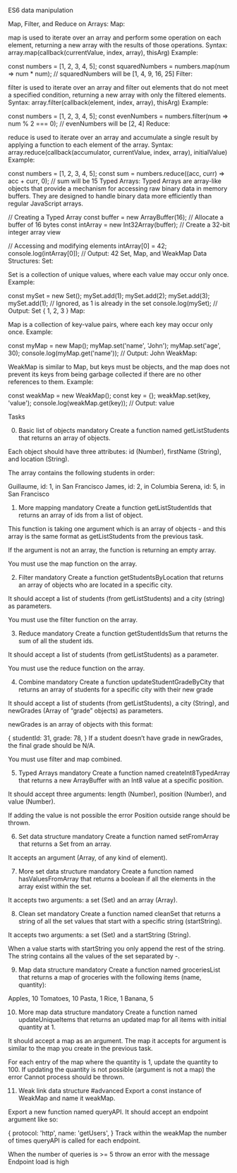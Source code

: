 ES6 data manipulation

Map, Filter, and Reduce on Arrays:
Map:

map is used to iterate over an array and perform some operation on each element, returning a new array with the results of those operations.
Syntax: array.map(callback(currentValue, index, array), thisArg)
Example:

const numbers = [1, 2, 3, 4, 5];
const squaredNumbers = numbers.map(num => num * num);
// squaredNumbers will be [1, 4, 9, 16, 25]
Filter:

filter is used to iterate over an array and filter out elements that do not meet a specified condition, returning a new array with only the filtered elements.
Syntax: array.filter(callback(element, index, array), thisArg)
Example:

const numbers = [1, 2, 3, 4, 5];
const evenNumbers = numbers.filter(num => num % 2 === 0);
// evenNumbers will be [2, 4]
Reduce:

reduce is used to iterate over an array and accumulate a single result by applying a function to each element of the array.
Syntax: array.reduce(callback(accumulator, currentValue, index, array), initialValue)
Example:

const numbers = [1, 2, 3, 4, 5];
const sum = numbers.reduce((acc, curr) => acc + curr, 0);
// sum will be 15
Typed Arrays:
Typed Arrays are array-like objects that provide a mechanism for accessing raw binary data in memory buffers. They are designed to handle binary data more efficiently than regular JavaScript arrays.

// Creating a Typed Array
const buffer = new ArrayBuffer(16); // Allocate a buffer of 16 bytes
const intArray = new Int32Array(buffer); // Create a 32-bit integer array view

// Accessing and modifying elements
intArray[0] = 42;
console.log(intArray[0]); // Output: 42
Set, Map, and WeakMap Data Structures:
Set:

Set is a collection of unique values, where each value may occur only once.
Example:

const mySet = new Set();
mySet.add(1);
mySet.add(2);
mySet.add(3);
mySet.add(1); // Ignored, as 1 is already in the set
console.log(mySet); // Output: Set { 1, 2, 3 }
Map:

Map is a collection of key-value pairs, where each key may occur only once.
Example:

const myMap = new Map();
myMap.set('name', 'John');
myMap.set('age', 30);
console.log(myMap.get('name')); // Output: John
WeakMap:

WeakMap is similar to Map, but keys must be objects, and the map does not prevent its keys from being garbage collected if there are no other references to them.
Example:

const weakMap = new WeakMap();
const key = {};
weakMap.set(key, 'value');
console.log(weakMap.get(key)); // Output: value

Tasks

0. Basic list of objects
mandatory
Create a function named getListStudents that returns an array of objects.

Each object should have three attributes: id (Number), firstName (String), and location (String).

The array contains the following students in order:

Guillaume, id: 1, in San Francisco
James, id: 2, in Columbia
Serena, id: 5, in San Francisco

1. More mapping
mandatory
Create a function getListStudentIds that returns an array of ids from a list of object.

This function is taking one argument which is an array of objects - and this array is the same format as getListStudents from the previous task.

If the argument is not an array, the function is returning an empty array.

You must use the map function on the array.

2. Filter
mandatory
Create a function getStudentsByLocation that returns an array of objects who are located in a specific city.

It should accept a list of students (from getListStudents) and a city (string) as parameters.

You must use the filter function on the array.

3. Reduce
mandatory
Create a function getStudentIdsSum that returns the sum of all the student ids.

It should accept a list of students (from getListStudents) as a parameter.

You must use the reduce function on the array.

4. Combine
mandatory
Create a function updateStudentGradeByCity that returns an array of students for a specific city with their new grade

It should accept a list of students (from getListStudents), a city (String), and newGrades (Array of “grade” objects) as parameters.

newGrades is an array of objects with this format:

  {
    studentId: 31,
    grade: 78,
  }
If a student doesn’t have grade in newGrades, the final grade should be N/A.

You must use filter and map combined.

5. Typed Arrays
mandatory
Create a function named createInt8TypedArray that returns a new ArrayBuffer with an Int8 value at a specific position.

It should accept three arguments: length (Number), position (Number), and value (Number).

If adding the value is not possible the error Position outside range should be thrown.

6. Set data structure
mandatory
Create a function named setFromArray that returns a Set from an array.

It accepts an argument (Array, of any kind of element).

7. More set data structure
mandatory
Create a function named hasValuesFromArray that returns a boolean if all the elements in the array exist within the set.

It accepts two arguments: a set (Set) and an array (Array).

8. Clean set
mandatory
Create a function named cleanSet that returns a string of all the set values that start with a specific string (startString).

It accepts two arguments: a set (Set) and a startString (String).

When a value starts with startString you only append the rest of the string. The string contains all the values of the set separated by -.

9. Map data structure
mandatory
Create a function named groceriesList that returns a map of groceries with the following items (name, quantity):

Apples, 10
Tomatoes, 10
Pasta, 1
Rice, 1
Banana, 5

10. More map data structure
mandatory
Create a function named updateUniqueItems that returns an updated map for all items with initial quantity at 1.

It should accept a map as an argument. The map it accepts for argument is similar to the map you create in the previous task.

For each entry of the map where the quantity is 1, update the quantity to 100. If updating the quantity is not possible (argument is not a map) the error Cannot process should be thrown.

11. Weak link data structure
#advanced
Export a const instance of WeakMap and name it weakMap.

Export a new function named queryAPI. It should accept an endpoint argument like so:

  {
    protocol: 'http',
    name: 'getUsers',
  }
Track within the weakMap the number of times queryAPI is called for each endpoint.

When the number of queries is >= 5 throw an error with the message Endpoint load is high
